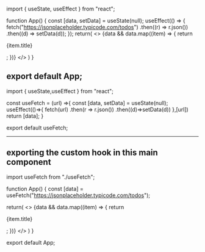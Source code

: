 import { useState, useEffect } from "react";

function App() {
  const [data, setData] = useState(null);
  useEffect(() => {
    fetch("https://jsonplaceholder.typicode.com/todos")
      .then((r) => r.json())
      .then((d) => setData(d));
  });
  return(
  <>
    {data &&
      data.map((item) => {
        return <p key={Math.random()}>{item.title}</p>;
      })}
  </>
  )
}

export default App;
-------------------------------------------

import { useState,useEffect } from "react";

const useFetch = (url) =>{
    const [data, setData] = useState(null);
    useEffect(()=>{
       fetch(url)
       .then(r => r.json())
       .then((d)=>setData(d))
    },[url])
    return [data];
}

export default useFetch;


--------------------------------------------

## exporting the custom hook in this main component
import useFetch from "./useFetch";

function App() {
  const [data] = useFetch("https://jsonplaceholder.typicode.com/todos");
 
  return(
  <>
    {data &&
      data.map((item) => {
        return <p key={Math.random()}>{item.title}</p>;
      })}
  </>
  )
}

export default App;
